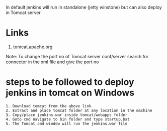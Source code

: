 In default jenkins will run in standalone (jetty winstone)
but can also deploy in Tomcat server

# Links 
1. tomcat.apache.org

Note: To change the port no of Tomcat server conf/server 
      search for connector in the xml file and give the port no
      
# steps to be followed to deploy jenkins in tomcat on Windows
```
1. Download tomcat from the above link
2. Extract and place tomcat folder at any location in the machine
3. Copy/place jenkins.war inside tomcat/webapps folder 
4. Goto cmd navigate to bin folder and type startup.bat 
5. The Tomcat cmd window will run the jenkins.war file
```
